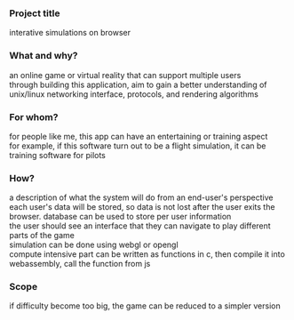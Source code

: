 ### Project title

interative simulations on browser

### What and why?

an online game or virtual reality that can support multiple users</br>
through building this application, aim to gain a better understanding of unix/linux networking interface, protocols, and rendering algorithms

### For whom?

for people like me, this app can have an entertaining or training aspect</br>
for example, if this software turn out to be a flight simulation, it can be training software for pilots

### How?

a description of what the system will do from an end-user's perspective</br>
each user's data will be stored, so data is not lost after the user exits the browser. database can be used to store per user information</br>
the user should see an interface that they can navigate to play different parts of the game</br>
simulation can be done using webgl or opengl</br>
compute intensive part can be written as functions in c, then compile it into webassembly, call the function from js</br>

### Scope

if difficulty become too big, the game can be reduced to a simpler version
